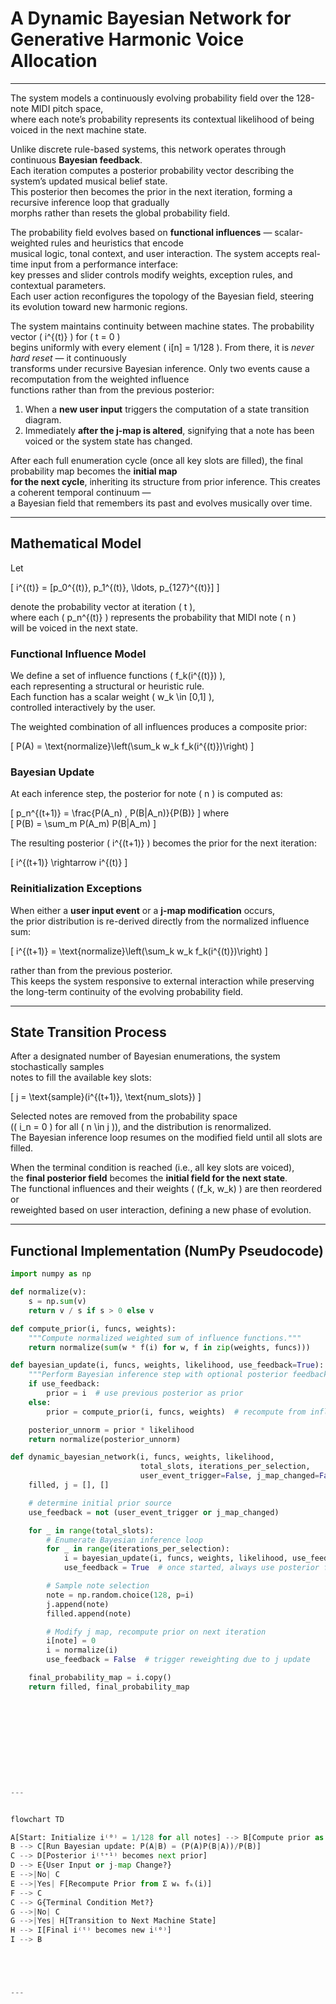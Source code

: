 # A Dynamic Bayesian Network for Generative Harmonic Voice Allocation


---

The system models a continuously evolving probability field over the 128-note MIDI pitch space,  
where each note’s probability represents its contextual likelihood of being voiced in the next machine state.

Unlike discrete rule-based systems, this network operates through continuous **Bayesian feedback**.  
Each iteration computes a posterior probability vector describing the system’s updated musical belief state.  
This posterior then becomes the prior in the next iteration, forming a recursive inference loop that gradually  
morphs rather than resets the global probability field.

The probability field evolves based on **functional influences** — scalar-weighted rules and heuristics that encode  
musical logic, tonal context, and user interaction. The system accepts real-time input from a performance interface:  
key presses and slider controls modify weights, exception rules, and contextual parameters.  
Each user action reconfigures the topology of the Bayesian field, steering its evolution toward new harmonic regions.

The system maintains continuity between machine states. The probability vector \( i^{(t)} \) for \( t = 0 \)  
begins uniformly with every element \( i[n] = 1/128 \). From there, it is *never hard reset* — it continuously  
transforms under recursive Bayesian inference. Only two events cause a recomputation from the weighted influence  
functions rather than from the previous posterior:

1. When a **new user input** triggers the computation of a state transition diagram.  
2. Immediately **after the j-map is altered**, signifying that a note has been voiced or the system state has changed.

After each full enumeration cycle (once all key slots are filled), the final probability map becomes the **initial map  
for the next cycle**, inheriting its structure from prior inference. This creates a coherent temporal continuum —  
a Bayesian field that remembers its past and evolves musically over time.

---

## Mathematical Model

Let  

\[
i^{(t)} = [p_0^{(t)}, p_1^{(t)}, \ldots, p_{127}^{(t)}]
\]

denote the probability vector at iteration \( t \),  
where each \( p_n^{(t)} \) represents the probability that MIDI note \( n \)  
will be voiced in the next state.

### Functional Influence Model

We define a set of influence functions \( f_k(i^{(t)}) \),  
each representing a structural or heuristic rule.  
Each function has a scalar weight \( w_k \in [0,1] \),  
controlled interactively by the user.

The weighted combination of all influences produces a composite prior:

\[
P(A) = \text{normalize}\left(\sum_k w_k f_k(i^{(t)})\right)
\]

### Bayesian Update

At each inference step, the posterior for note \( n \) is computed as:

\[
p_n^{(t+1)} = \frac{P(A_n) \, P(B|A_n)}{P(B)}
\]
where  
\[
P(B) = \sum_m P(A_m) P(B|A_m)
\]

The resulting posterior \( i^{(t+1)} \) becomes the prior for the next iteration:

\[
i^{(t+1)} \rightarrow i^{(t)}
\]

### Reinitialization Exceptions

When either a **user input event** or a **j-map modification** occurs,  
the prior distribution is re-derived directly from the normalized influence sum:

\[
i^{(t+1)} = \text{normalize}\left(\sum_k w_k f_k(i^{(t)})\right)
\]

rather than from the previous posterior.  
This keeps the system responsive to external interaction while preserving  
the long-term continuity of the evolving probability field.

---

## State Transition Process

After a designated number of Bayesian enumerations, the system stochastically samples  
notes to fill the available key slots:

\[
j = \text{sample}(i^{(t+1)}, \text{num\_slots})
\]

Selected notes are removed from the probability space  
(\( i_n = 0 \) for all \( n \in j \)), and the distribution is renormalized.  
The Bayesian inference loop resumes on the modified field until all slots are filled.

When the terminal condition is reached (i.e., all key slots are voiced),  
the **final posterior field** becomes the **initial field for the next state**.  
The functional influences and their weights \( (f_k, w_k) \) are then reordered or  
reweighted based on user interaction, defining a new phase of evolution.

---

## Functional Implementation (NumPy Pseudocode)

```python
import numpy as np

def normalize(v):
    s = np.sum(v)
    return v / s if s > 0 else v

def compute_prior(i, funcs, weights):
    """Compute normalized weighted sum of influence functions."""
    return normalize(sum(w * f(i) for w, f in zip(weights, funcs)))

def bayesian_update(i, funcs, weights, likelihood, use_feedback=True):
    """Perform Bayesian inference step with optional posterior feedback."""
    if use_feedback:
        prior = i  # use previous posterior as prior
    else:
        prior = compute_prior(i, funcs, weights)  # recompute from influences

    posterior_unnorm = prior * likelihood
    return normalize(posterior_unnorm)

def dynamic_bayesian_network(i, funcs, weights, likelihood,
                             total_slots, iterations_per_selection,
                             user_event_trigger=False, j_map_changed=False):
    filled, j = [], []

    # determine initial prior source
    use_feedback = not (user_event_trigger or j_map_changed)

    for _ in range(total_slots):
        # Enumerate Bayesian inference loop
        for _ in range(iterations_per_selection):
            i = bayesian_update(i, funcs, weights, likelihood, use_feedback=use_feedback)
            use_feedback = True  # once started, always use posterior feedback

        # Sample note selection
        note = np.random.choice(128, p=i)
        j.append(note)
        filled.append(note)

        # Modify j map, recompute prior on next iteration
        i[note] = 0
        i = normalize(i)
        use_feedback = False  # trigger reweighting due to j update

    final_probability_map = i.copy()
    return filled, final_probability_map











---


flowchart TD

A[Start: Initialize i⁽⁰⁾ = 1/128 for all notes] --> B[Compute prior as Σ wₖ fₖ(i)]
B --> C[Run Bayesian update: P(A|B) = (P(A)P(B|A))/P(B)]
C --> D[Posterior i⁽ᵗ⁺¹⁾ becomes next prior]
D --> E{User Input or j-map Change?}
E -->|No| C
E -->|Yes| F[Recompute Prior from Σ wₖ fₖ(i)]
F --> C
C --> G{Terminal Condition Met?}
G -->|No| C
G -->|Yes| H[Transition to Next Machine State]
H --> I[Final i⁽ᵗ⁾ becomes new i⁽⁰⁾]
I --> B





---




